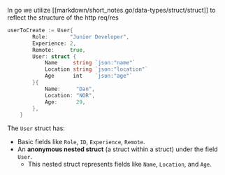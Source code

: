 In go we utilize [[markdown/short_notes.go/data-types/struct/struct]] to reflect the structure of the http req/res
```go
userToCreate := User{
        Role:       "Junior Developer",
        Experience: 2,
        Remote:     true,
        User: struct {
            Name     string `json:"name"`
            Location string `json:"location"`
            Age      int    `json:"age"`
        }{
            Name:     "Dan",
            Location: "NOR",
            Age:      29,
        },
    }
```
The `User` struct has:

- Basic fields like `Role`, `ID`, `Experience`, `Remote`.
- An **anonymous nested struct** (a struct within a struct) under the field `User`.
    - This nested struct represents fields like `Name`, `Location`, and `Age`.